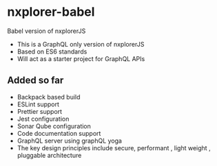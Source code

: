 # nxplorer-babel

Babel version of nxplorerJS

* This is a GraphQL only version of nxplorerJS
* Based on ES6 standards
* Will act as a starter project for GraphQL APIs

## Added so far

* Backpack based build
* ESLint support
* Prettier support
* Jest configuration
* Sonar Qube configuration
* Code documentation support
* GraphQL server using graphQL yoga
* The key design principles include secure, performant , light weight , pluggable architecture

